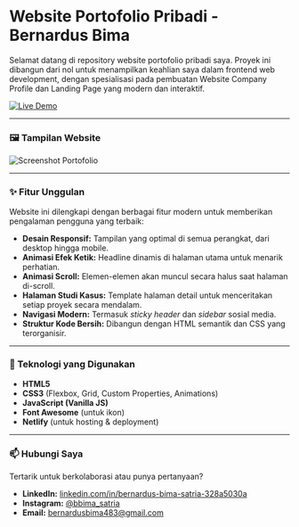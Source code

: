 # Website Portofolio Pribadi - Bernardus Bima

Selamat datang di repository website portofolio pribadi saya. Proyek ini dibangun dari nol untuk menampilkan keahlian saya dalam frontend web development, dengan spesialisasi pada pembuatan Website Company Profile dan Landing Page yang modern dan interaktif.

[![Live Demo](https://img.shields.io/badge/Lihat%20Live-Demo-brightgreen?style=for-the-badge&logo=netlify)]([https://bernardusbimaporto.netlify.app/])

---

### 🖼️ Tampilan Website
![Screenshot Portofolio]([https://raw.githubusercontent.com/BernardusBima/web-portfolio-bernardus-bima/main/images/Banner.png])

---

### ✨ Fitur Unggulan
Website ini dilengkapi dengan berbagai fitur modern untuk memberikan pengalaman pengguna yang terbaik:
-   **Desain Responsif:** Tampilan yang optimal di semua perangkat, dari desktop hingga mobile.
-   **Animasi Efek Ketik:** Headline dinamis di halaman utama untuk menarik perhatian.
-   **Animasi Scroll:** Elemen-elemen akan muncul secara halus saat halaman di-scroll.
-   **Halaman Studi Kasus:** Template halaman detail untuk menceritakan setiap proyek secara mendalam.
-   **Navigasi Modern:** Termasuk *sticky header* dan *sidebar* sosial media.
-   **Struktur Kode Bersih:** Dibangun dengan HTML semantik dan CSS yang terorganisir.

---

### 🔨 Teknologi yang Digunakan
-   **HTML5**
-   **CSS3** (Flexbox, Grid, Custom Properties, Animations)
-   **JavaScript (Vanilla JS)**
-   **Font Awesome** (untuk ikon)
-   **Netlify** (untuk hosting & deployment)

---

### 📫 Hubungi Saya
Tertarik untuk berkolaborasi atau punya pertanyaan?
-   **LinkedIn:** [linkedin.com/in/bernardus-bima-satria-328a5030a](https://www.linkedin.com/in/bernardus-bima-satria-328a5030a/)
-   **Instagram:** [@bbima_satria](https://instagram.com/bbima_satria)
-   **Email:** [bernardusbima483@gmail.com](mailto:bernardusbima483@gmail.com)
